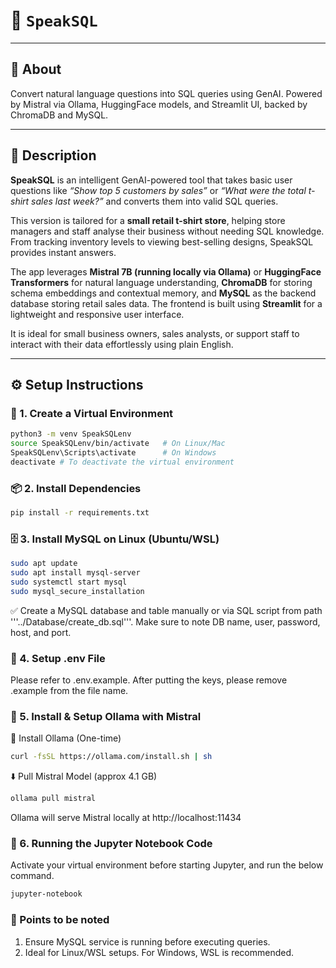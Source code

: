 # 🔹 `SpeakSQL`

---

## 🧾 About 
Convert natural language questions into SQL queries using GenAI. Powered by Mistral via Ollama, HuggingFace models, and Streamlit UI, backed by ChromaDB and MySQL.

---

## 📘 Description
**SpeakSQL** is an intelligent GenAI-powered tool that takes basic user questions like *“Show top 5 customers by sales”* or *“What were the total t-shirt sales last week?”* and converts them into valid SQL queries.

This version is tailored for a **small retail t-shirt store**, helping store managers and staff analyse their business without needing SQL knowledge. From tracking inventory levels to viewing best-selling designs, SpeakSQL provides instant answers.

The app leverages **Mistral 7B (running locally via Ollama)** or **HuggingFace Transformers** for natural language understanding, **ChromaDB** for storing schema embeddings and contextual memory, and **MySQL** as the backend database storing retail sales data. The frontend is built using **Streamlit** for a lightweight and responsive user interface.

It is ideal for small business owners, sales analysts, or support staff to interact with their data effortlessly using plain English.

---

## ⚙️ Setup Instructions

### 🔧 1. Create a Virtual Environment
```bash
python3 -m venv SpeakSQLenv
source SpeakSQLenv/bin/activate   # On Linux/Mac
SpeakSQLenv\Scripts\activate      # On Windows
deactivate # To deactivate the virtual environment
```

### 📦 2. Install Dependencies
```bash
pip install -r requirements.txt
```

### 🗄️ 3. Install MySQL on Linux (Ubuntu/WSL)
```bash
sudo apt update
sudo apt install mysql-server
sudo systemctl start mysql
sudo mysql_secure_installation
```
✅ Create a MySQL database and table manually or via SQL script from path '''../Database/create_db.sql'''. Make sure to note DB name, user, password, host, and port.

### 🔐 4. Setup .env File
Please refer to .env.example. After putting the keys, please remove .example from the file name.

### 🤖 5. Install & Setup Ollama with Mistral
🧱 Install Ollama (One-time)
```bash
curl -fsSL https://ollama.com/install.sh | sh
```

⬇️ Pull Mistral Model (approx 4.1 GB)
```bash
ollama pull mistral
```
Ollama will serve Mistral locally at http://localhost:11434

### 🧪 6. Running the Jupyter Notebook Code
Activate your virtual environment before starting Jupyter, and run the below command.
```bash
jupyter-notebook
```

### 📝 Points to be noted

1. Ensure MySQL service is running before executing queries.
2. Ideal for Linux/WSL setups. For Windows, WSL is recommended.